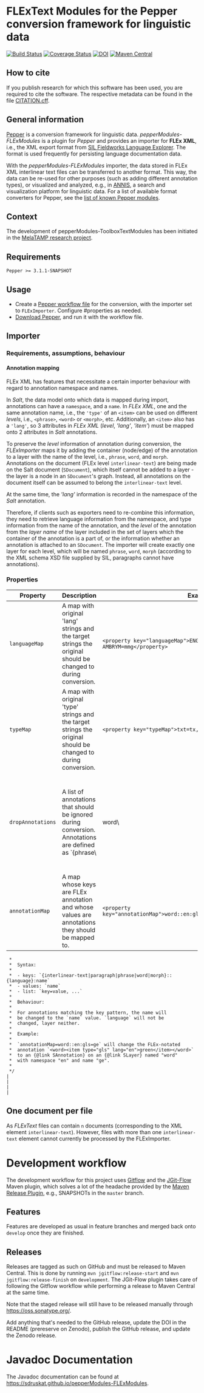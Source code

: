 # FLExText Modules for the Pepper conversion framework for linguistic data

[![Build Status](https://travis-ci.org/sdruskat/pepperModules-FLExModules.svg?branch=develop)](https://travis-ci.org/sdruskat/pepperModules-FLExModules) [![Coverage Status](https://coveralls.io/repos/github/sdruskat/pepperModules-FLExModules/badge.svg?branch=develop)](https://coveralls.io/github/sdruskat/pepperModules-FLExModules?branch=develop) [![DOI](https://zenodo.org/badge/DOI/10.5281/zenodo.1492292.svg)](https://doi.org/10.5281/zenodo.1492292) [![Maven Central](https://maven-badges.herokuapp.com/maven-central/org.corpus-tools/pepperModules-FLExModules/badge.svg)](https://maven-badges.herokuapp.com/maven-central/org.corpus-tools/pepperModules-FLExModules)

## How to cite

If you publish research for which this software has been used, you are required
to cite the software. The respective metadata can be found in the file
[CITATION.cff](CITATION.cff).

## General information


[Pepper](http://corpus-tools.org/pepper) is a conversion framework for linguistic data. 
*pepperModules-FLExModules* is a plugin for *Pepper* and provides an
importer for **FLEx XML**, i.e., the XML
export format from 
[SIL Fieldworks Language Explorer](https://software.sil.org/fieldworks/). 
The format
is used frequently for persisting language documentation data.

With the *pepperModules-FLExModules* importer, the data stored in FLEx XML 
interlinear text files can be transferred to another format. This way, the data 
can be re-used for other
purposes (such as adding different annotation types), or visualized and analyzed,
e.g., in [ANNIS](http://corpus-tools.org/annis), a search and visualization 
platform for linguistic data. For a list of available format converters for Pepper,
see the [list of known Pepper modules](http://corpus-tools.org/pepper/knownModules.html).

## Context

The development of pepperModules-ToolboxTextModules has been initiated in the 
[MelaTAMP research project](https://hu.berlin/melatamp).

## Requirements

`Pepper >= 3.1.1-SNAPSHOT`

## Usage

- Create a [Pepper workflow 
file](http://corpus-tools.org/pepper/userGuide.html#workflow_file) for the 
conversion, with the importer set to `FLExImporter`. Configure #properties as
needed.
- [Download Pepper](http://corpus-tools.org/pepper/), and run it with the 
workflow file.

## Importer

### Requirements, assumptions, behaviour

#### Annotation mapping

FLEx XML has features that necessitate a certain importer behaviour with regard
to annotation namespace and names.

In *Salt*, the data model onto which data is mapped during import, annotations
can have a `namespace`, and a `name`. In *FLEx XML*, one and the same annotation
name, i.e., the `'type'` of an `<item>` can be used on different *levels*, i.e.,
`<phrase>`, `<word>` or `<morph>`, etc. Additionally, an `<item>` also has a
`'lang'`, so 3 attributes in *FLEx XML* (*level*, *'lang'*, *'item'*) must be 
mapped onto 2 attributes in *Salt* annotations.

To preserve the *level* information of annotation during conversion, the
*FLExImporter* maps it by adding the container (node/edge) of the annotation
to a layer with the name of the level, i.e., `phrase`, `word`, and `morph`.
Annotations on the document (FLEx level `interlinear-text`) are being made
on the Salt document (`SDocument`), which itself cannot be added to a layer -
the layer is a node in an `SDocument`'s graph. Instead, all annotations on the
document itself can be assumed to belong the `interlinear-text` level.

At the same time, the *'lang'* information is recorded in the namespace of the
*Salt* annotation.

Therefore, if clients such as exporters need to re-combine this information, 
they need to retrieve language information from the namespace, and type 
information from the name of the annotation, and the *level* of the annotation
from the *layer name* of the layer included in the set of layers which the 
container of the annotation is a part of, or the information whether an 
annotation is attached to an `SDocument`. The importer will create exactly one
layer for each level, which will be named `phrase`, `word`, `morph` (according 
to the XML schema XSD file supplied by SIL, paragraphs cannot have annotations).


### Properties

|      Property     |                                                  Description                                                   |                               Example                                |                                                                                                                                                                                                                                    |                                                                                           |
|-------------------|----------------------------------------------------------------------------------------------------------------|----------------------------------------------------------------------|------------------------------------------------------------------------------------------------------------------------------------------------------------------------------------------------------------------------------------|-------------------------------------------------------------------------------------------|
| `languageMap`     | A map with original 'lang' strings and the target strings the original should be changed to during conversion. | `<property key="languageMap">ENGLISH=en,NORTH-AMBRYM=mmg</property>` |                                                                                                                                                                                                                                    |                                                                                           |
| `typeMap`         | A map with original 'type' strings and the target strings the original should be changed to during conversion. | `<property key="typeMap">txt=tx,gls=ge</property>`                   |                                                                                                                                                                                                                                    |                                                                                           |
| `dropAnnotations` | A list of annotations that should be ignored during conversion. Annotations are defined as `{phrase\           | word\                                                                | morph}::{language}:name`, of which the layer (the first) and the language (the second) element are optional. `languages` is a reserved name and will drop all language meta annotations from the child elements of `<languages/>`. | `<property key="dropAnnotations">languages,morph::en:hn,fr:gls,morph::dro,xxx</property>` |
| `annotationMap`   | A map whose keys are FLEx annotation and whose values are annotations they should be mapped to.                | `<property key="annotationMap">word::en:gls=ge,morph::en:gls=ps</property>`|                                                                     |                                                                                                                                                                                                                                    |                                                                                           |
	 *  
	 *  Syntax:
	 *  
	 *  - keys: `{interlinear-text|paragraph|phrase|word|morph}::{language}:name`
	 *  - values: `name`
	 *  - list: `key=value, ...`
	 *  
	 *  Behaviour:
	 *  
	 *  For annotations matching the key pattern, the name will
	 *  be changed to the `name` value. `language` will not be
	 *  changed, layer neither.
	 *  
	 *  Example:
	 *  
	 *  `annotationMap=word::en:gls=ge` will change the FLEx-notated
	 *  annotation `<word><item type="gls" lang="en">green</item></word>`
	 *  to an {@link SAnnotation} on an {@link SLayer} named "word"
	 *  with namespace "en" and name "ge".
	 *  
	 */                                                                                                               |                                                                      |                                                                                                                                                                                                                                    |                                                                                           |


## One document per file

As *FLExText* files can contain `n` documents (corresponding to the XML element `interlinear-text`).
However, files with more than one `interlinear-text` element cannot currently
be processed by the FLExImporter.

# Development workflow

The development workflow for this project uses 
[Gitflow](https://nvie.com/posts/a-successful-git-branching-model/) and the 
[JGit-Flow](https://bitbucket.org/atlassian/jgit-flow/) Maven plugin, which 
solves a lot of the headache provided by the
[Maven Release Plugin](http://maven.apache.org/maven-release/maven-release-plugin/), 
e.g., SNAPSHOTs in the `master` branch.

## Features

Features are developed as usual in feature branches and merged back onto
`develop` once they are finished.

## Releases

Releases are tagged as such on GitHub and must be released to Maven Central.
This is done by running `mvn jgitflow:release-start` and 
`mvn jgitflow:release-finish` on `development`. The JGit-Flow plugin takes
care of following the Gitflow workflow while performing a release to
Maven Central at the same time.

Note that the staged release will still have to be released manually through
<https://oss.sonatype.org/>.

Add anything that's needed to the GitHub release, update the DOI in the
README (prereserve on Zenodo), publish the GitHub release, and update the
Zenodo release.

# Javadoc Documentation

The Javadoc documentation can be found at <https://sdruskat.github.io/pepperModules-FLExModules>.